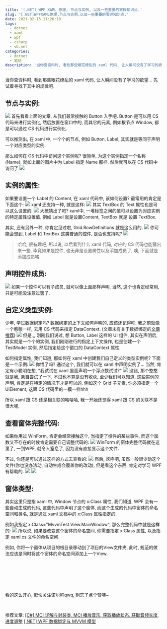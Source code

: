```yaml
---
title: '[.NET] WPF XAML 原理, 节点与实例, 以及一些重要的零碎知识点.'
slug: '[.NET]WPFXAML原理,节点与实例,以及一些重要的零碎知识点.'
date: 2021-02-15 11:26:10
tags:
  - dotnet
  - xaml
  - wpf
  - csharp
  - vb.net
categories:
  - dotnet
  - 笔记
description: '当你查资料时, 看到那些眼花缭乱的 xaml 代码, 让人瞬间没有了学习的欲望… 先试着寻找下其中的规律吧.节点与实例:首先看看上面的文章, 从我们最常接触的 Button 入手吧. Button 是可以用 CS 代码来进行实例化, 然后放置在窗口中的, 而其它的元素, 例如根节点 Window, 都是可以通过 CS 代码进行实例化.可以推测出, 在 xaml 中, 一个个的节点, 例如 Button, Label, 其实就是等同于声明一个对应类型的实例.那么如何在 CS 代码中访问这个实例呢? '
---
```


当你查资料时, 看到那些眼花缭乱的 xaml 代码, 让人瞬间没有了学习的欲望... 先试着寻找下其中的规律吧.


## 节点与实例:

![](images/20210215061732521.png)
首先看看上面的文章, 从我们最常接触的 Button 入手吧. Button 是可以用 CS 代码来进行实例化, 然后放置在窗口中的, 而其它的元素, 例如根节点 Window, 都是可以通过 CS 代码进行实例化.


可以推测出, 在 xaml 中, 一个个的节点, 例如 Button, Label, 其实就是等同于声明一个对应类型的实例.


那么如何在 CS 代码中访问这个实例呢? 很简单, 为这个实例指定一个名称(Name), 就如上面的图片中为 Label 指定 Name 那样. 然后就可以在 CS 代码中访问了
![](images/20210215062326997.png)


## 实例的属性:

如果要设置一个 Label 的 Content, 在 xaml 代码中, 该如何设置? 最常用的肯定是下面这个:
![](images/20210215062553167.png)
xaml 还支持一种, 就是这样:
![](images/20210215062744751.png)
其实 TextBox 的 Text 属性也是可以这么设置的:
![](images/20210215062905536.png)
大概猜出了吧? xaml中, 一堆标签之间的值可以设置为对应实例的特定属性设置值. 例如 Label 就是设置Content, TextBox 就是 设置 TextBox.


其实, 还有另外一种, 你肯定见过啦, Grid.RowDefinitions 就是这么用的.
![](images/20210215063244895.png)
你可能会想到, Label 和 TextBox 这类普通的控件, 是否也支持呢?
![](images/20210215063437536.png)


> 哈哈, 很有趣吧, 所以说, 以后看到什么 xaml 代码, 对应的 CS 代码也能猜出来一些, 毕竟如果是控件, 也无非是设置属性以及添加成员了, 噢, 下面就是添加成员咯.


## 声明控件成员:

![](images/20210215064400870.png)
如果一个控件可以有子成员, 就可以像上面那样声明, 当然, 这个也肯定经常用, 只是可能没注意过罢了.


## 自定义类型实例:

少年, 学过数据绑定吗? 数据绑定的上下文如何声明的, 应该还记得吧. 我之前就像一个憨憨一样, 去用 CS 代码来指定 DataContext. (文章末有关于数据绑定的[文章推荐](#end_wpfdatabinding))
![](images/20210215065018565.png)
但是,,, 刚刚我们说过, 想 Button, Label 这样的 UI 组件, 其实在声明后, 其实就是一个个的实例, 我们刚刚进行的指定上下文操作, 也是创建一个 TestModel 实例, 然后指定给这个窗口的 DataContext 属性.


如何指定属性, 我们知道, 那如何在 xaml 中创建我们自己定义的类型实例呢? 下面是一个示例:
![](images/20210215065718402.png)
你悟了吗? 通过这个, 我们就可以在 xaml 中声明实例了... 当然, 肯定有小聪明在想, "我试试在 xaml 里面声明一个浮点数试试?"
![](images/20210215070612804.png)
没错, 那个憨憨就是我, 亲自尝试了一下, 不过也不算是没有收获, 至少我们可以知道, 这些实例的声明, 肯定是在特定的情况下才是可以的. 例如这个 Grid 子元素, 你必须指定一个 UIElement, 这跟 CS 代码里的一模一样hhh


所以 xaml 跟 CS 还是相关联的哈哈哈, 我一开始还觉得 xaml 跟 CS 的关联不是很大呢.


## 查看窗体完整代码:

如果你用过 WinForm, 肯定会经常接触这个, 当指定了控件的某些事件, 而这个函数又不存在的时候肯定需要自己调整代码的:
![](images/2021021507141041.png)
WinForm 的窗体完整代码就在这里了, 一到WPF, 就令人窒息了, 因为没有直接显示这个文件.


不过, 你还是可以通过这样的方式去查看的:
![](images/20210215071805683.png)
然后, 欢呼吧, 虽然一般很少动这个文件(你也没办法动, 自动生成会覆盖你的改动), 但是看这个东西, 肯定对学习 WPF 有帮助的.
![](images/20210215071852423.png)
![](images/202102150720390.png)
<span id="windowclass"></span>

## 窗体类型:

其实这里只是指 xaml 中, Window 节点的 x:Class 属性, 我们知道, WPF 会有一些自动生成的代码, 这些代码中声明了这个窗体, 而这个生成的代码中窗体的命名空间和类名, 就是通过 xaml 文档中的 x:Class 属性指定的.


例如我指定 x:Class="MvvmTest.View.MainWindow", 那么完整代码中就是这样的:
![](images/20210215175526504.png)
所以说, 如果要改变这个窗体的命名空间, 你需要指定 x:Class 属性, 以及指定 xaml.cs 文件的命名空间.


例如, 你将一个窗体从项目的根目录移动到了项目的View文件夹, 此时, 规范的做法应该是同时将这个窗体的命名空间添加上一个View.


<br/><br/><br/><br/><br/>


看的这么开心, 赶快关注诺尔吧qwq, 别忘了点个赞噢~


<br/>


推荐文章:
[[C#] MCI 详解与封装类, MCI 播放音乐, 获取播放状态, 获取音频长度, 进度调整](https://blog.csdn.net/m0_46555380/article/details/113765554)
[[.NET] WPF 数据绑定与 MVVM 模型](https://blog.csdn.net/m0_46555380/article/details/113813182)<span id="end_wpfdatabinding"></span>

